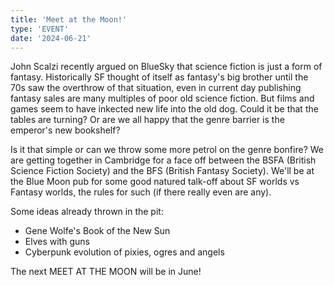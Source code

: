 ```yaml
---
title: 'Meet at the Moon!'
type: 'EVENT'
date: '2024-06-21'
---
```


John Scalzi recently argued on BlueSky that science fiction is just a form of fantasy. Historically SF thought of itself as fantasy's big brother until the 70s saw
the overthrow of that situation, even in current day publishing fantasy sales are many multiples of poor old science fiction. But films and games seem to have inkected new life into the old dog. Could it be that the tables are turning? Or are we all happy that the genre barrier is the emperor's new bookshelf?

Is it that simple or can we throw some more petrol on the genre bonfire? We are getting together in Cambridge for a face off between the BSFA (British Science Fiction Society) and the BFS (British Fantasy Society). We'll be at the Blue Moon pub for some good natured talk-off about SF worlds vs Fantasy worlds, the rules for such (if there really even are any). 

Some ideas already thrown in the pit:
- Gene Wolfe's Book of the New Sun
- Elves with guns
- Cyberpunk evolution of pixies, ogres and angels

The next MEET AT THE MOON will be in June!